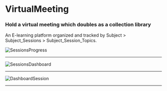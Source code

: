 # VirtualMeeting

<h3>Hold a virtual meeting which doubles as a collection library</h3>

An E-learning platform organized and tracked by Subject > Subject_Sessions > Subject_Session_Topics.

![SessionsProgress](https://user-images.githubusercontent.com/16906890/89313276-e87bd480-d63d-11ea-8cbc-1f5e39f3ad09.png)

<hr>

![SessionsDashboard](https://user-images.githubusercontent.com/16906890/89313257-e154c680-d63d-11ea-8418-504970ba2abf.png)

<hr>

![DashboardSession](https://user-images.githubusercontent.com/16906890/89313214-d5690480-d63d-11ea-80b8-4c6654ef0d44.png)


<hr>
